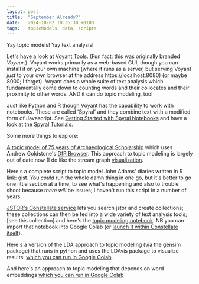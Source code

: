 ```yaml
---
layout: post
title:  "September Already?"
date:   2024-10-02 10:36:30 +0100
tags:   topicModels, data, scripts
---
```


Yay topic models! Yay text analysis!

Let's have a look at [Voyant Tools](https://voyant-tools.org/). (Fun fact: this was originally branded _Voyeur_.). Voyant works primarily as a web-based GUI, though you can install it on your own machine (where it runs as a server, but serving Voyant _just_ to your own browser at the address https://localhost:8080) (or maybe 8000; I forget). Voyant does a whole suite of text analysis which fundamentally come down to counting words and their collocates and their proximity to other words. AND it can do topic modeling, too!

Just like Python and R though Voyant has the capability to work with notebooks. These are called 'Spyral' and they combine text with a modified form of Javascript. See [Getting Started with Spyral Notebooks](https://voyant-tools.org/spyral/alta-start/) and have a look at the [Spyral Tutorials](https://voyant-tools.org/spyral/learnspyral@gh/Tutorials/).

Some more things to explore:

[A topic model of 75 years of Archaeological Scholarship](https://shawngraham.github.io/archae-topic-models/20000/#) which uses Andrew Goldstone's [DfR Browser](http://agoldst.github.io/dfr-browser/). This approach to topic modeling is largely out of date now (I do like the stream graph [visualization](https://shawngraham.github.io/archae-topic-models/20000/#/model/yearly/raw).

Here's a complete script to topic model John Adams' diaries written in R [link: gist](https://gist.github.com/shawngraham/fefbeb06deb5ed786f41a6aba72da530). You _could_ run the whole damn thing in one go, but it's better to go one little section at a time, to see what's happening and also to trouble shoot because _there will_ be issues; I haven't run this script in a number of years.

[JSTOR's Constellate service](https://constellate.org/builder?unigrams=indigenous,%20indigenous%20peoples,%20residential%20schools) lets you search jstor and create collections; these collections can then be fed into a wide variety of text analysis tools; [see this collection] and here's the [topic modeling notebook](https://github.com/ithaka/constellate-notebooks/blob/master/Topic-modeling/topic-modeling.ipynb). NB you can import that notebook into Google Colab (or [launch it within Constellate itself](https://constellate.org/lab?repo=https%3A%2F%2Fgithub.com%2Fithaka%2Fconstellate-notebooks)).

Here's a version of the LDA approach to topic modeling (via the gensim package) that runs in python and uses the LDAvis package to visualize results: [which you can run in Google Colab](https://colab.research.google.com/drive/1aOq0E1vGFWfu8t5bjpv-kNV5wx0qCWw6?usp=sharing).

And here's an approach to topic modeling that depends on word embeddings [which you can run in Google Colab](https://colab.research.google.com/drive/1FieRA9fLdkQEGDIMYl0I3MCjSUKVF8C-)



